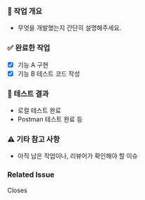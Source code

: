 ### 📌 작업 개요
- 무엇을 개발했는지 간단히 설명해주세요.

### ✅ 완료한 작업
- [x] 기능 A 구현
- [x] 기능 B 테스트 코드 작성

### 🧪 테스트 결과
- 로컬 테스트 완료
- Postman 테스트 완료 등

### ⚠️ 기타 참고 사항
- 아직 남은 작업이나, 리뷰어가 확인해야 할 이슈

### Related Issue

Closes
